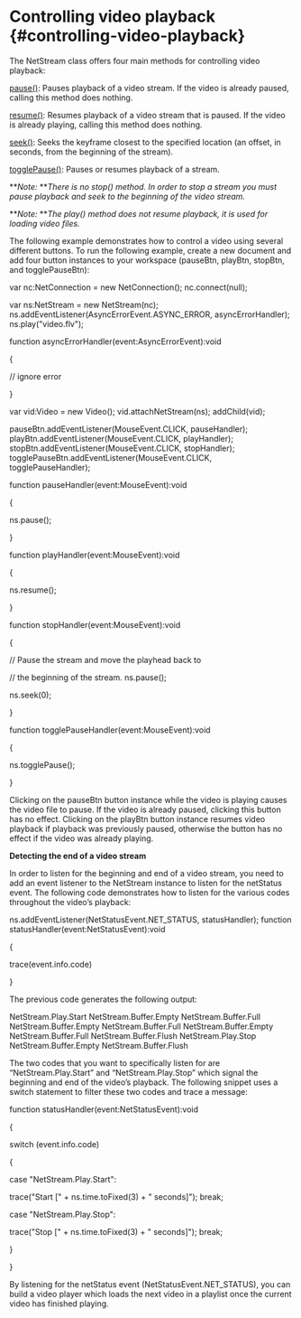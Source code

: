 # Controlling video playback {#controlling-video-playback}

The NetStream class offers four main methods for controlling video playback:

[pause()](http://help.adobe.com/en_US/FlashPlatform/reference/actionscript/3/flash/net/NetStream.html#pause()): Pauses playback of a video stream. If the video is already paused, calling this method does nothing.

[resume()](http://help.adobe.com/en_US/FlashPlatform/reference/actionscript/3/flash/net/NetStream.html#resume()): Resumes playback of a video stream that is paused. If the video is already playing, calling this method does nothing.

[seek()](http://help.adobe.com/en_US/FlashPlatform/reference/actionscript/3/flash/net/NetStream.html#seek()): Seeks the keyframe closest to the specified location (an offset, in seconds, from the beginning of the stream).

[togglePause()](http://help.adobe.com/en_US/FlashPlatform/reference/actionscript/3/flash/net/NetStream.html#togglePause()): Pauses or resumes playback of a stream.

**_Note:_ **_There is no stop() method. In order to stop a stream you must pause playback and seek to the beginning of the video stream._

**_Note:_ **_The play() method does not resume playback, it is used for loading video files._

The following example demonstrates how to control a video using several different buttons. To run the following example, create a new document and add four button instances to your workspace (pauseBtn, playBtn, stopBtn, and togglePauseBtn):

var nc:NetConnection = new NetConnection(); nc.connect(null);

var ns:NetStream = new NetStream(nc); ns.addEventListener(AsyncErrorEvent.ASYNC_ERROR, asyncErrorHandler); ns.play(&quot;video.flv&quot;);

function asyncErrorHandler(event:AsyncErrorEvent):void

{

// ignore error

}

var vid:Video = new Video(); vid.attachNetStream(ns); addChild(vid);

pauseBtn.addEventListener(MouseEvent.CLICK, pauseHandler); playBtn.addEventListener(MouseEvent.CLICK, playHandler); stopBtn.addEventListener(MouseEvent.CLICK, stopHandler); togglePauseBtn.addEventListener(MouseEvent.CLICK, togglePauseHandler);

function pauseHandler(event:MouseEvent):void

{

ns.pause();

}

function playHandler(event:MouseEvent):void

{

ns.resume();

}

function stopHandler(event:MouseEvent):void

{

// Pause the stream and move the playhead back to

// the beginning of the stream. ns.pause();

ns.seek(0);

}

function togglePauseHandler(event:MouseEvent):void

{

ns.togglePause();

}

Clicking on the pauseBtn button instance while the video is playing causes the video file to pause. If the video is already paused, clicking this button has no effect. Clicking on the playBtn button instance resumes video playback if playback was previously paused, otherwise the button has no effect if the video was already playing.

**Detecting the end of a video stream**

In order to listen for the beginning and end of a video stream, you need to add an event listener to the NetStream instance to listen for the netStatus event. The following code demonstrates how to listen for the various codes throughout the video’s playback:

ns.addEventListener(NetStatusEvent.NET_STATUS, statusHandler); function statusHandler(event:NetStatusEvent):void

{

trace(event.info.code)

}

The previous code generates the following output:

NetStream.Play.Start NetStream.Buffer.Empty NetStream.Buffer.Full NetStream.Buffer.Empty NetStream.Buffer.Full NetStream.Buffer.Empty NetStream.Buffer.Full NetStream.Buffer.Flush NetStream.Play.Stop NetStream.Buffer.Empty NetStream.Buffer.Flush

The two codes that you want to specifically listen for are “NetStream.Play.Start” and “NetStream.Play.Stop” which signal the beginning and end of the video’s playback. The following snippet uses a switch statement to filter these two codes and trace a message:

function statusHandler(event:NetStatusEvent):void

{

switch (event.info.code)

{

case &quot;NetStream.Play.Start&quot;:

trace(&quot;Start [&quot; + ns.time.toFixed(3) + &quot; seconds]&quot;); break;

case &quot;NetStream.Play.Stop&quot;:

trace(&quot;Stop [&quot; + ns.time.toFixed(3) + &quot; seconds]&quot;); break;

}

}

By listening for the netStatus event (NetStatusEvent.NET_STATUS), you can build a video player which loads the next video in a playlist once the current video has finished playing.